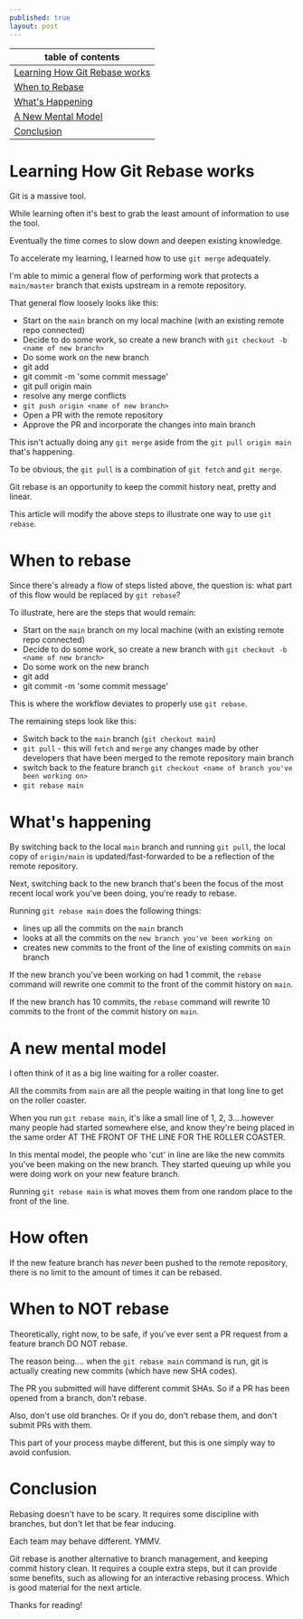 ```yaml
---
published: true
layout: post
---
```


|table of contents|
|---|
|[Learning How Git Rebase works](#learning-how-git-rebase-works)|
|[When to Rebase](#when-to-rebase)|
|[What's Happening](#whats-happening)|
|[A New Mental Model](#a-new-mental-model)|
|[Conclusion](#conclusion)|

# Learning How Git Rebase works

Git is a massive tool. 

While learning often it's best to grab the least amount of information to use the tool. 

Eventually the time comes to slow down and deepen existing knowledge. 

To accelerate my learning, I learned how to use `git merge` adequately.

I'm able to mimic a general flow of performing work that protects a `main/master` branch that exists upstream in a remote repository.

That general flow loosely looks like this:

- Start on the `main` branch on my local machine (with an existing remote repo connected) 
- Decide to do some work, so create a new branch with `git checkout -b <name of new branch>`
- Do some work on the new branch
- git add
- git commit -m 'some commit message'
- git pull origin main
- resolve any merge conflicts
- `git push origin <name of new branch>`
- Open a PR with the remote repository
- Approve the PR and incorporate the changes into main branch

This isn't actually doing any `git merge` aside from the `git pull origin main` that's happening.

To be obvious, the `git pull` is a combination of `git fetch` and `git merge`.

Git rebase is an opportunity to keep the commit history neat, pretty and linear.

This article will modify the above steps to illustrate one way to use `git rebase`.

# When to rebase

Since there's already a flow of steps listed above, the question is: what part of this flow would be replaced by `git rebase`? 

To illustrate, here are the steps that would remain: 

- Start on the `main` branch on my local machine (with an existing remote repo connected) 
- Decide to do some work, so create a new branch with `git checkout -b <name of new branch>`
- Do some work on the new branch
- git add
- git commit -m 'some commit message'

This is where the workflow deviates to properly use `git rebase`. 

The remaining steps look like this: 

- Switch back to the `main` branch (`git checkout main`)
- `git pull` - this will `fetch` and `merge` any changes made by other developers that have been merged to the remote repository main branch
- switch back to the feature branch `git checkout <name of branch you've been working on>`
- `git rebase main`

# What's happening

By switching back to the local `main` branch and running `git pull`, the local copy of `origin/main` is updated/fast-forwarded to be a reflection of the remote repository. 

Next, switching back to the new branch that's been the focus of the most recent local work you've been doing, you're ready to rebase. 

Running `git rebase main` does the following things: 

- lines up all the commits on the `main` branch
- looks at all the commits on the `new branch you've been working on`
- creates new commits to the front of the line of existing commits on `main` branch

If the new branch you've been working on had 1 commit, the `rebase` command will rewrite one commit to the front of the commit history on `main`. 

If the new branch has 10 commits, the `rebase` command will rewrite 10 commits to the front of the commit history on `main`. 

# A new mental model

I often think of it as a big line waiting for a roller coaster. 

All the commits from `main` are all the people waiting in that long line to get on the roller coaster. 

When you run `git rebase main`, it's like a small line of 1, 2, 3....however many people had started somewhere else, and know they're being placed in the same order AT THE FRONT OF THE LINE FOR THE ROLLER COASTER. 

In this mental model, the people who 'cut' in line are like the new commits you've been making on the new branch. They started queuing up while you were doing work on your new feature branch. 

Running `git rebase main` is what moves them from one random place to the front of the line. 

# How often

If the new feature branch has _never_ been pushed to the remote repository, there is no limit to the amount of times it can be rebased. 

# When to NOT rebase

Theoretically, right now, to be safe, if you've ever sent a PR request from a feature branch DO NOT rebase. 

The reason being.... when the `git rebase main` command is run, git is actually creating new commits (which have new SHA codes). 

The PR you submitted will have different commit SHAs. So if a PR has been opened from a branch, don't rebase. 

Also, don't use old branches. Or if you do, don't rebase them, and don't submit PRs with them. 

This part of your process maybe different, but this is one simply way to avoid confusion. 

# Conclusion

Rebasing doesn't have to be scary. It requires some discipline with branches, but don't let that be fear inducing. 

Each team may behave different. YMMV. 

Git rebase is another alternative to branch management, and keeping commit history clean. It requires a couple extra steps, but it can provide some benefits, such as allowing for an interactive rebasing process. Which is good material for the next article. 

Thanks for reading! 


